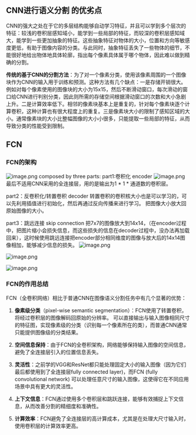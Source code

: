 ## CNN进行语义分割 的优劣点

CNN的强大之处在于它的多层结构能够自动学习特征，并且可以学到多个层次的特征：较浅的卷积层感知域小，能学到一些局部的特征，而较深的卷积层感知域大，能学到一些更加抽象的特征。这些抽象特征对物体的大小，位置和方向等敏感度更低，有助于图像内容的分类。与此同时，抽象特征丢失了一些物体的细节，不能很好地给出物体地具体轮廓，指出每个像素具体属于哪个物体，因此难以做到精确的分割。

**传统的基于CNN的分割方法**：为了对一个像素分类，使用该像素周围的一个图像块作为CNN的输入用于训练和预测。这种方法有几个缺点：一是存储开销很大。例如对每个像素使用的图像块的大小为15x15，然后不断滑动窗口，每次滑动的窗口给CNN进行判别分类，因此则所需的存储空间根据滑动窗口的次数和大小急剧上升。二是计算效率低下。相邻的像素块基本上是重复的，针对每个像素块逐个计算卷积，这种计算也有很大程度上的重复。三是像素块大小的限制了感知区域的大小。通常像素块的大小比整幅图像的大小小很多，只能提取一些局部的特征，从而导致分类的性能受到限制。

## FCN

### FCN的架构

![image.png](https://erin-53347-1330131220.cos.ap-guangzhou.myqcloud.com/202410161909960.png)
composed by three parts: 
part1:卷积化 encoder
![image.png](https://erin-53347-1330131220.cos.ap-guangzhou.myqcloud.com/202410161912122.png)
最后不适用CNN采用的全连接层，用的是输出为1 * 1 * 通道数的卷积层。

part2：反卷积化/转置卷积 decoder
转置卷积的卷积核大小也是可以学习的，可以先利用插值进行初始化，然后再通过反向传播来进行学习。
把图像大小放大回原始图像的大小。

part3：跳远连接 skip connection
把7x7的图像放大到14x14，（在encoder过程中，把图片缩小会损失信息，而这些损失的信息在decoder过程中，没办法再加载回来），这时候使用跳远连接把encoder部分相同维度的图像与放大后的14x14图像相加，能够减少信息的损失。
![image.png](https://erin-53347-1330131220.cos.ap-guangzhou.myqcloud.com/202410161918179.png)


![image.png](https://erin-53347-1330131220.cos.ap-guangzhou.myqcloud.com/202410161929052.png)

![image.png](https://erin-53347-1330131220.cos.ap-guangzhou.myqcloud.com/202410161934579.png)





### FCN的作用总结
FCN（全卷积网络）相比于普通CNN在图像语义分割任务中有几个显著的优势：

1. **像素级分类**（pixel-wise semantic segmentation）：FCN使用了转置卷积，将经过卷积层的图像解码回原始的分辨率。
 可以直接输出与输入图像相同尺寸的特征图，实现像素级的分类（识别每一个像素所在的类），而普通CNN通常只能提供图像级的分类结果。
    
2. **空间信息保持**：由于FCN的全卷积架构，网络能够保持输入图像的空间信息，避免了全连接层引入的位置信息丢失。
    
3. **灵活性**：之前学的VGG和ResNet都只能处理固定大小的输入图像（因为它们最后都使用到了全连接层fully connected layer)，而FCN (fully convolutional network) 可以处理任意尺寸的输入图像，这使得它在不同应用场景中具有更大的灵活性。

4. **上下文信息**：FCN通过使用多个卷积层和跳跃连接，能够有效捕捉上下文信息，从而改善分割的精细度和准确性。
    
5. **计算效率**：FCN避免了全连接层的高计算成本，尤其是在处理大尺寸输入时，使用卷积层的计算效率更高。